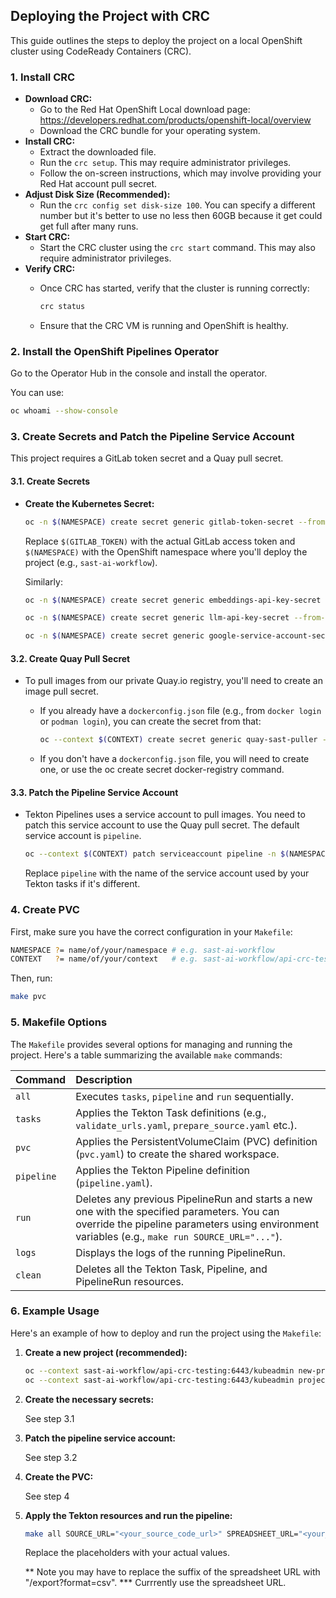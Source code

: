 ## Deploying the Project with CRC

This guide outlines the steps to deploy the project on a local OpenShift cluster using CodeReady Containers (CRC).

### 1. Install CRC

   * **Download CRC:**
        * Go to the Red Hat OpenShift Local download page: https://developers.redhat.com/products/openshift-local/overview
        * Download the CRC bundle for your operating system.
   * **Install CRC:**
        * Extract the downloaded file.
        * Run the `crc setup`. This may require administrator privileges.
        * Follow the on-screen instructions, which may involve providing your Red Hat account pull secret.
   * **Adjust Disk Size (Recommended):**
        * Run the `crc config set disk-size 100`. You can specify a different number but it's better to use no less then 60GB because it get could get full after many runs.
   * **Start CRC:**
        * Start the CRC cluster using the `crc start` command. This may also require administrator privileges.
   * **Verify CRC:**
        * Once CRC has started, verify that the cluster is running correctly:

            ```bash
            crc status
            ```

        * Ensure that the CRC VM is running and OpenShift is healthy.

### 2. Install the OpenShift Pipelines Operator

Go to the Operator Hub in the console and install the operator.

You can use:

```bash
oc whoami --show-console
```
     

### 3. Create Secrets and Patch the Pipeline Service Account

   This project requires a GitLab token secret and a Quay pull secret.

   #### 3.1. Create Secrets
   * **Create the Kubernetes Secret:**

        ```bash
        oc -n $(NAMESPACE) create secret generic gitlab-token-secret --from-literal=gitlab_token="$(GITLAB_TOKEN)"
        ```

        Replace `$(GITLAB_TOKEN)` with the actual GitLab access token and `$(NAMESPACE)` with the OpenShift namespace where you'll deploy the project (e.g., `sast-ai-workflow`).

        Similarly:

        ```bash
        oc -n $(NAMESPACE) create secret generic embeddings-api-key-secret --from-literal=api_key="$(EMBEDDINGS_API_KEY)"
        ```

        ```bash
        oc -n $(NAMESPACE) create secret generic llm-api-key-secret --from-literal=api_key="$(LLM_API_KEY)"
        ```

        ```bash
        oc -n $(NAMESPACE) create secret generic google-service-account-secret --from-file=service_account.json=/path/to/google/service/account/secret.json
        ```

   #### 3.2. Create Quay Pull Secret

   * To pull images from our private Quay.io registry, you'll need to create an image pull secret.
        * If you already have a `dockerconfig.json` file (e.g., from `docker login` or `podman login`), you can create the secret from that:

            ```bash
            oc --context $(CONTEXT) create secret generic quay-sast-puller --from-file=.dockerconfigjson=$XDG_RUNTIME_DIR/containers/auth.json --type=kubernetes.io/dockerconfigjson -n $(NAMESPACE)
            ```

        * If you don't have a `dockerconfig.json` file, you will need to create one, or use the oc create secret docker-registry command.
   #### 3.3. Patch the Pipeline Service Account

   * Tekton Pipelines uses a service account to pull images. You need to patch this service account to use the Quay pull secret. The default service account is `pipeline`.

        ```bash
        oc --context $(CONTEXT) patch serviceaccount pipeline -n $(NAMESPACE) -p '{"imagePullSecrets": [{"name": "quay-sast-puller"}]}'
        ```

        Replace `pipeline` with the name of the service account used by your Tekton tasks if it's different.

### 4. Create PVC

   First, make sure you have the correct configuration in your `Makefile`:

```bash
NAMESPACE ?= name/of/your/namespace # e.g. sast-ai-workflow
CONTEXT   ?= name/of/your/context   # e.g. sast-ai-workflow/api-crc-testing:6443/kubeadmin
```

   Then, run:

```bash
make pvc
```

### 5. Makefile Options

   The `Makefile` provides several options for managing and running the project. Here's a table summarizing the available `make` commands:

   | Command       | Description                                                                                                                                                                                                                                                                                                                                                                                                                                                                                                                                                                                                                                                                                                                                                                                   |
   | :------------ | :------------------------------------------------------------------------------------------------------------------------------------------------------------------------------------------------------------------------------------------------------------------------------------------------------------------------------------------------------------------------------------------------------------------------------------------------------------------------------------------------------------------------------------------------------------------------------------------------------------------------------------------------------------------------------------------------------------------------------------------------------------------------------------------ |
   | `all`         | Executes `tasks`, `pipeline` and `run` sequentially.                                                                                                                                                                                                                                                                                                                                                                                                                                                                                                                                                                                                                                                                                                                               |
   | `tasks`       | Applies the Tekton Task definitions (e.g., `validate_urls.yaml`, `prepare_source.yaml` etc.).                                                                                                                                                                                                                                                                                                                                                                                                                                                                                                                                                                                                                                                                                                    |
   | `pvc`         | Applies the PersistentVolumeClaim (PVC) definition (`pvc.yaml`) to create the shared workspace.                                                                                                                                                                                                                                                                                                                                                                                                                                                                                                                                                                                                                                                                                              |
   | `pipeline`    | Applies the Tekton Pipeline definition (`pipeline.yaml`).                                                                                                                                                                                                                                                                                                                                                                                                                                                                                                                                                                                                                                                                                                                                   |
   | `run`         | Deletes any previous PipelineRun and starts a new one with the specified parameters. You can override the pipeline parameters using environment variables (e.g., `make run SOURCE_URL="..."`).                                                                                                                                                                                                                                                                                                                                                                                                                                                                                                                                                                                            |
   | `logs`        | Displays the logs of the running PipelineRun.                                                                                                                                                                                                                                                                                                                                                                                                                                                                                                                                                                                                                                                                                                                                              |
   | `clean`       | Deletes all the Tekton Task, Pipeline, and PipelineRun resources.                                                                                                                                                                                                                                                                                                                                                                                                                                                                                                                                                                                                                                                                                                                           |

### 6. Example Usage

   Here's an example of how to deploy and run the project using the `Makefile`:

   1.  **Create a new project (recommended):**

        ```bash
        oc --context sast-ai-workflow/api-crc-testing:6443/kubeadmin new-project sast-ai-workflow
        oc --context sast-ai-workflow/api-crc-testing:6443/kubeadmin project sast-ai-workflow
        ```

   2.  **Create the necessary secrets:**

        See step 3.1

   3.  **Patch the pipeline service account:**

        See step 3.2

   5.  **Create the PVC:**

        See step 4

   4.  **Apply the Tekton resources and run the pipeline:**

        ```bash
        make all SOURCE_URL="<your_source_code_url>" SPREADSHEET_URL="<your_spreadsheet_url>"** FALSE_POSITIVES_URL="<your_false_positives_url>" LLM_URL="<your_llm_url>" LLM_MODEL_NAME="<your_llm_model_name>" EMBEDDINGS_LLM_URL="<your_embeddings_llm_url>" EMBEDDINGS_LLM_MODEL_NAME="<your_embeddings_llm_model_name>" PROJECT_NAME="<your_project_name>" PROJECT_VERSION="<your_project_version>" INPUT_REPORT_FILE_PATH="<your_input_report>"***
        ```

        Replace the placeholders with your actual values.

        ** Note you may have to replace the suffix of the spreadsheet URL with "/export?format=csv".
        *** Currrently use the spreadsheet URL.


